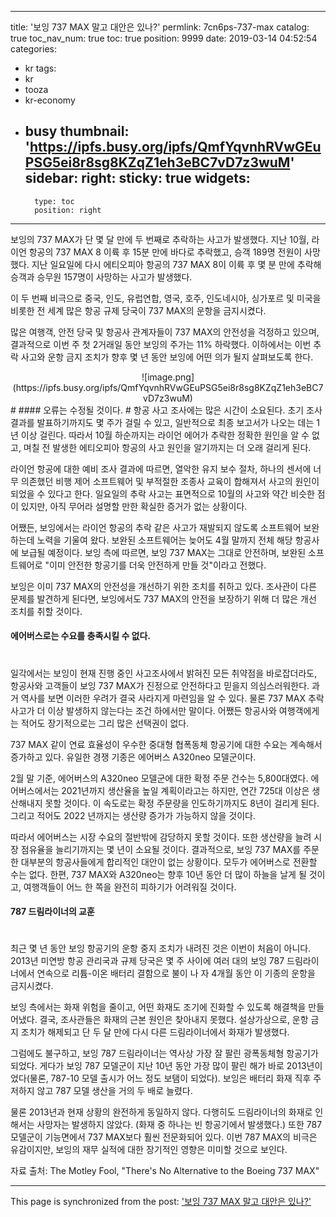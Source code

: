
---
title: '보잉 737 MAX 말고 대안은 있나?'
permlink: 7cn6ps-737-max
catalog: true
toc_nav_num: true
toc: true
position: 9999
date: 2019-03-14 04:52:54
categories:
- kr
tags:
- kr
- tooza
- kr-economy
- busy
thumbnail: 'https://ipfs.busy.org/ipfs/QmfYqvnhRVwGEuPSG5ei8r8sg8KZqZ1eh3eBC7vD7z3wuM'
sidebar:
    right:
        sticky: true
widgets:
    -
        type: toc
        position: right
---


보잉의 737 MAX가 단 몇 달 만에 두 번째로 추락하는 사고가 발생했다. 지난 10월, 라이언 항공의 737 MAX 8 이륙 후 15분 만에 바다로 추락했고, 승객 189명 전원이 사망했다. 지난 일요일에 다시 에티오피아 항공의 737 MAX 8이 이륙 후 몇 분 만에 추락해 승객과 승무원 157명이 사망하는 사고가 발생했다. 

이 두 번째 비극으로 중국, 인도, 유럽연합, 영국, 호주, 인도네시아, 싱가포르 및 미국을 비롯한 전 세계 많은 항공 규제 당국이 737 MAX의 운항을 금지시켰다.  

많은 여행객, 안전 당국 및 항공사 관계자들이 737 MAX의 안전성을 걱정하고 있으며, 결과적으로 이번 주 첫 2거래일 동안 보잉의 주가는 11% 하락했다. 이하에서는 이번 추락 사고와 운항 금지 조치가 향후 몇 년 동안 보잉에 어떤 의가 될지 살펴보도록 한다. 

<center>
![image.png](https://ipfs.busy.org/ipfs/QmfYqvnhRVwGEuPSG5ei8r8sg8KZqZ1eh3eBC7vD7z3wuM)
</center>
#
#### 오류는 수정될 것이다. 
#
항공 사고 조사에는 많은 시간이 소요된다. 초기 조사 결과를 발표하기까지도 몇 주가 걸릴 수 있고, 일반적으로 최종 보고서가 나오는 데는 1년 이상 걸린다. 따라서 10월 하순까지는 라이언 에어가 추락한 정확한 원인을 알 수 없고, 며칠 전 발생한 에티오피아 항공의 사고 원인을 알기까지는 더 오래 걸리게 된다.  

라이언 항공에 대한 예비 조사 결과에 따르면, 열악한 유지 보수 절차, 하나의 센서에 너무 의존했던 비행 제어 소프트웨어 및 부적절한 조종사 교육이 합해져서 사고의 원인이 되었을 수 있다고 한다. 일요일의 추락 사고는 표면적으로 10월의 사고와 약간 비슷한 점이 있지만, 아직 무어라 설명할 만한 확실한 증거가 없는 상황이다.  

어쨌든, 보잉에서는 라이언 항공의 추락 같은 사고가 재발되지 않도록 소프트웨어 보완하는데 노력을 기울여 왔다. 보완된 소프트웨어는 늦어도 4월 말까지 전체 해당 항공사에 보급될 예정이다. 보잉 측에 따르면, 보잉 737 MAX는 그대로 안전하며, 보완된 소프트웨어로 "이미 안전한 항공기를 더욱 안전하게 만들 것"이라고 전했다. 

보잉은 이미 737 MAX의 안전성을 개선하기 위한 조치를 취하고 있다. 조사관이 다른 문제를 발견하게 된다면, 보잉에서도 737 MAX의 안전을 보장하기 위해 더 많은 개선 조치를 취할 것이다. 

#### 에어버스로는 수요를 충족시킬 수 없다. 
#
일각에서는 보잉이 현재 진행 중인 사고조사에서 밝혀진 모든 취약점을 바로잡더라도, 항공사와 고객들이 보잉 737 MAX가 진정으로 안전하다고 믿을지 의심스러워한다. 과거 역사를 보면 이러한 우려가 결국 사라지게 마련임을 알 수 있다. 물론 737 MAX 추락 사고가 더 이상 발생하지 않는다는 조건 하에서만 말이다. 어쨌든 항공사와 여행객에게는 적어도 장기적으로는 그리 많은 선택권이 없다. 

737 MAX 같이 연료 효율성이 우수한 중대형 협폭동체 항공기에 대한 수요는 계속해서 증가하고 있다. 유일한 경쟁 기종은 에어버스 A320neo 모델군이다.  

2월 말 기준, 에어버스의 A320neo 모델군에 대한 확정 주문 건수는 5,800대였다. 에어버스에서는 2021년까지 생산율을 높일 계획이라고는 하지만, 연간 725대 이상은 생산해내지 못할 것이다. 이 속도로는 확정 주문량을 인도하기까지도 8년이 걸리게 된다. 그리고 적어도 2022 년까지는 생산량 증가가 가능하지 않을 것이다. 

따라서 에어버스는 시장 수요의 절반밖에 감당하지 못할 것이다. 또한 생산량을 늘려 시장 점유율을 늘리기까지는 몇 년이 소요될 것이다. 결과적으로, 보잉 737 MAX를 주문한 대부분의 항공사들에게 합리적인 대안이 없는 상황이다. 모두가 에어버스로 전환할 수는 없다. 한편, 737 MAX와 A320neo는 향후 10년 동안 더 많이 하늘을 날게 될 것이고, 여행객들이 어느 한 쪽을 완전히 피하기가 어려워질 것이다. 

#### 787 드림라이너의 교훈 
#
최근 몇 년 동안 보잉 항공기의 운항 중지 조치가 내려진 것은 이번이 처음이 아니다. 2013년 미연방 항공 관리국과 규제 당국은 몇 주 사이에 여러 대의 보잉 787 드림라이너에서 연속으로 리튬-이온 배터리 결함으로 불이 나 자 4개월 동안 이 기종의 운항을 금지시켰다.  

보잉 측에서는 화재 위험을 줄이고, 어떤 화재도 조기에 진화할 수 있도록 해결책을 만들어냈다. 결국, 조사관들은 화재의 근본 원인은 찾아내지 못했다. 설상가상으로, 운항 금지 조치가 해제되고 단 두 달 만에 다시 다른 드림라이너에서 화재가 발생했다. 

그럼에도 불구하고, 보잉 787 드림라이너는 역사상 가장 잘 팔린 광폭동체형 항공기가 되었다. 게다가 보잉 787 모델군이 지난 10년 동안 가장 많이 팔린 해가 바로 2013년이었다(물론, 787-10 모델 출시가 어느 정도 보탬이 되었다). 보잉은 배터리 화재 직후 주저하지 않고 787 모델 생산을 거의 두 배로 늘렸다.  

물론 2013년과 현재 상황의 완전하게 동일하지 않다. 다행히도 드림라이너의 화재로 인해서는 사망자는 발생하지 않았다. (화재 중 하나는 빈 항공기에서 발생했다.) 또한 787 모델군이 기능면에서 737 MAX보다 훨씬 전문화되어 있다. 이번 787 MAX의 비극은 유감이지만, 보잉의 재무 실적에 대한 장기적인 영향은 미미할 것으로 보인다. 

자료 출처: The Motley Fool, "There's No Alternative to the Boeing 737 MAX"

- - -

This page is synchronized from the post: ['보잉 737 MAX 말고 대안은 있나?'](https://steemit.com/@pius.pius/7cn6ps-737-max)
